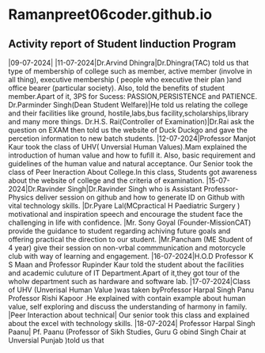 # Ramanpreet06coder.github.io
## Activity report of Student Iinduction Program 

|09-07-2024|
|11-07-2024|Dr.Arvind Dhingra|Dr.Dhingra(TAC) told us that type of  membership of college such as member, active member (involve in all thing), executive membership ( people who executive their plan )and office bearer (particular society). Also, told the benefits of student member.Apart of it, 3PS for Sucess: PASSION,PERSISTENCE and PATIENCE.
Dr.Parminder Singh(Dean Student Welfare)|He told us relating the college and their facilities like ground, hostile,labs,bus facility,scholarships,library and many more things.
Dr.H.S. Rai(Controller of Examination)|Dr.Rai ask the question on EXAM  then told us the website of Duck Duckgo and gave the percetion information to new batch students.
|12-07-2024|Professor Manjot Kaur took  the class of UHV( Unversial Human Values).Mam explained the introduction of human value and how to fufill it. Also, basic requirement and guidelines  of the human value and natural acceptance.
Our Senior took the class of Peer Ineraction About College.In this class, Students got awareness about the website of college and the criteria of examination.
|15-07-2024|Dr.Ravinder Singh|Dr.Ravinder Singh who is Assistant Professor- Physics deliver session on github and how to generate ID on Github with vital technology skills.
|Dr.Pyare Lal(MCpractical H Paediatric Surgery ) motivational and inspiration speech and encourage the student face the challenging in life with confidence.
|Mr. Sony Goyal (Founder-MissionCAT) provide the guidance to student regarding achiving future goals and offering practical the direction to our student.
|Mr.Pancham (ME Student of 4 year) give their session on non-vrbal commmunication and motorcycle club with way of learning and engagement.
|16-07-2024|H.O.D Professor K S Maan and Professor Rupinder Kaur told the student about the facilities and academic culuture of 
IT Department.Apart of it,they got tour of the wholw department such as hardware and software lab.
|17-07-2024|Class of UHV (Unverisal Human Value )was taken byProfessor Harpal Singh Panu  Professor Rishi Kapoor .He explained with  contain example about human value, self exploring 
and discuss the understanding of harmony in family.
|Peer Interaction about technical|  Our senior took this class and explained  about the excel with technology skills.
|18-07-2024| Professor Harpal Singh Paanu| Pf. Paanu (Professor of Sikh Studies, Guru G obind Singh Chair at Unversial Punjab )told us that 
